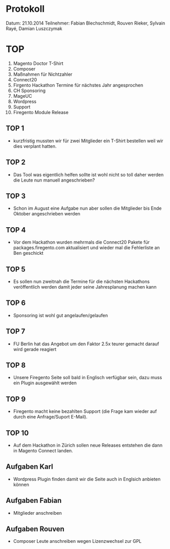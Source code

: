 Protokoll
=========

Datum: 21.10.2014
Teilnehmer: Fabian Blechschmidt, Rouven Rieker, Sylvain Rayé, Damian Luszczymak

TOP
===

1. Magento Doctor T-Shirt
2. Composer
3. Maßnahmen für Nichtzahler
4. Connect20
5. Firgento Hackathon Termine für nächstes Jahr angesprochen
6. CH Sponsoring
7. MageUC
8. Wordpress
9. Support
10. Firegento Module Release

TOP 1
-----
* kurzfristig mussten wir für zwei Mitglieder ein T-Shirt bestellen
weil wir dies verplant hatten.

TOP 2
-----
* Das Tool was eigentlich helfen sollte ist wohl nicht so toll daher werden die Leute nun manuell angeschrieben?

TOP 3
-----
* Schon im August eine Aufgabe nun aber sollen die Mitglieder bis Ende Oktober angeschrieben werden

TOP 4
-----
* Vor dem Hackathon wurden mehrmals die Connect20 Pakete für packages.firegento.com aktualisiert und wieder mal die
Fehlerliste an Ben geschickt

TOP 5
-----
* Es sollen nun zweitnah die Termine für die nächsten Hackathons veröffentlich werden damit jeder seine Jahresplanung machen kann

TOP 6
-----
* Sponsoring ist wohl gut angelaufen/gelaufen

TOP 7
-----
* FU Berlin hat das Angebot um den Faktor 2.5x teurer gemacht darauf wird gerade reagiert

TOP 8
-----
* Unsere Firegento Seite soll bald in Englisch verfügbar sein, dazu muss ein Plugin ausgewählt werden

TOP 9
-----
* Firegento macht keine bezahlten Support (die Frage kam wieder auf durch eine Anfrage/Suport E-Mail).

TOP 10
-----
* Auf dem Hackathon in Zürich sollen neue Releases entstehen die dann in Magento Connect landen.


Aufgaben Karl
-------------
* Wordpress Plugin finden damit wir die Seite auch in Englsich anbieten können

Aufgaben Fabian
---------------
* Mitglieder anschreiben

Aufgaben Rouven
---------------
* Composer Leute anschreiben wegen Lizenzwechsel zur GPL
